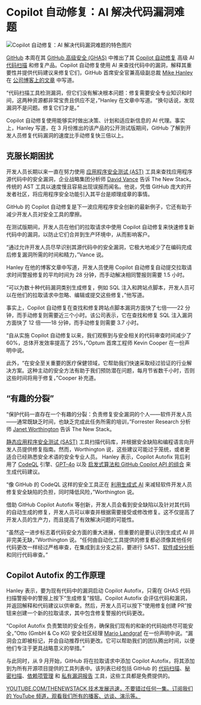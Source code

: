 # Copilot 自动修复：AI 解决代码漏洞难题

![Copilot 自动修复：AI 解决代码漏洞难题的特色图片](https://cdn.thenewstack.io/media/2024/08/53d47f64-getty-images-mdyeseec2nk-unsplash-1-1024x683.jpg)

[GitHub](https://github.com/) 本周在其 [GitHub 高级安全 (GHAS)](https://docs.github.com/en/get-started/learning-about-github/about-github-advanced-security) 中推出了其 [Copilot 自动修复](https://thenewstack.io/shifting-left-is-now-mainstream-for-developers-or-is-it/) 高级 AI [代码扫描](https://thenewstack.io/piiano-flows-scans-for-sensitive-data-leaks-in-git-code/) 和修复产品。Copilot 自动修复使用 AI 来查找代码中的漏洞，解释其重要性并提供代码建议来修复它们，GitHub 首席安全官兼高级副总裁 [Mike Hanley](https://www.linkedin.com/in/michael-hanley-b6508913/) 在 [公司博客上的文章](https://github.blog/news-insights/product-news/secure-code-more-than-three-times-faster-with-copilot-autofix/) 中写道。

“代码扫描工具检测漏洞，但它们没有解决根本问题：修复需要安全专业知识和时间，这两种资源都非常宝贵且供应不足，”Hanley 在文章中写道。“换句话说，发现漏洞不是问题。修复它们才是。”

Copilot 自动修复使用能够实时做出决策、计划和适应新信息的 AI 代理。事实上，Hanley 写道，在 3 月份推出的该产品的公开测试版期间，GitHub 了解到开发人员修复代码漏洞的速度比手动修复快三倍以上。

## 克服长期困扰

开发人员长期以来一直在努力使用 [应用程序安全测试 (AST)](https://thenewstack.io/first-line-of-defense-developer-security-tools-in-the-ide/) 工具来查找应用程序源代码中的安全漏洞，企业战略集团分析师 [David Vance](https://www.linkedin.com/in/daviddvance/) 告诉 The New Stack。传统的 AST 工具以速度慢且容易出现误报而闻名。他说，凭借 GitHub 庞大的开发者社区，将应用程序安全功能引入其平台是顺理成章的事情。

GitHub 的 Copilot 自动修复是下一波应用程序安全创新的最新例子，它还有助于减少开发人员对安全工具的摩擦。

在测试版期间，开发人员在他们的拉取请求中使用 Copilot 自动修复来快速修复新代码中的漏洞，以防止它们合并到生产环境中，从而影响客户。

“通过允许开发人员尽早识别其源代码中的安全漏洞，它极大地减少了在编码完成后修复漏洞所需的时间和精力，”Vance 说。

Hanley 在他的博客文章中写道，开发人员使用 Copilot 自动修复自动提交拉取请求时间警报修复的平均时间为 28 分钟，而手动解决相同警报则需要 1.5 小时。

“可以为数十种代码漏洞类别生成修复，例如 SQL 注入和跨站点脚本，开发人员可以在他们的拉取请求中忽略、编辑或提交这些修复，”他写道。

事实上，Copilot 自动修复在查找和修复跨站点脚本漏洞方面快了七倍——22 分钟，而手动修复则需要近三个小时。该公司表示，它在查找和修复 SQL 注入漏洞方面快了 12 倍——18 分钟，而手动修复则需要 3.7 小时。

“自从实施 Copilot 自动修复以来，我们观察到与安全相关的代码审查时间减少了 60%，总体开发效率提高了 25%，”Optum 首席工程师 Kevin Cooper 在一份声明中说。

此外，“在安全至关重要的医疗保健领域，它帮助我们快速采取经过验证的行业解决方案。这种主动的安全方法有助于我们预防潜在问题，每月节省数千小时，否则这些时间将用于修复，”Cooper 补充道。

## “有趣的分裂”

“保护代码一直存在一个有趣的分裂：负责修复安全漏洞的个人——软件开发人员——通常既缺乏时间，也缺乏完成此任务所需的培训，”Forrester Research 分析师 [Janet Worthington](https://www.linkedin.com/in/janet-costello-worthington/) 告诉 The New Stack。

[静态应用程序安全测试 (SAST)](https://www.forrester.com/blogs/static-application-security-testing-sast-tools-evolve-to-keep-pace-with-modern-application-delivery/?ref_search=3502061_1723667979458) 工具扫描代码库，并根据安全缺陷和编程语言向开发人员提供修复指南。然而，Worthington 说，这些建议可能过于笼统，或者更适合已经熟悉安全术语的安全专业人员。
Hanley 表示，Copilot Autofix 背后利用了 [CodeQL](https://docs.github.com/code-security/code-scanning/introduction-to-code-scanning/about-code-scanning-with-codeql) 引擎、[GPT-4o](https://thenewstack.io/reviewing-code-with-gpt-4o-openais-new-omni-llm/) 以及 [启发式算法和 GitHub Copilot API 的组合](https://github.blog/2024-02-14-fixing-security-vulnerabilities-with-ai/) 来生成代码建议。

“像 GitHub 的 CodeQL 这样的安全工具正在 [利用生成式 AI](https://www.forrester.com/blogs/top-5-things-you-need-to-know-about-how-generative-ai-is-used-in-security-tools/?ref_search=3502061_1723671143976) 来减轻软件开发人员修复安全缺陷的负担，同时降低风险，”Worthington 说。

借助 GitHub Copilot Autofix 等创新，开发人员会看到安全缺陷以及针对其代码的自动生成的修复，开发人员可以审查并根据需要接受或修改修复。这不仅提高了开发人员的生产力，而且提高了有效解决问题的可能性。

“虽然这一进步标志着代码安全方面的重大进展，但重要的是要认识到生成式 AI 并非完美无缺，”Worthington 说。“任何由自动化工具提供的修复都必须像其他任何代码更改一样经过严格审查，在集成到主分支之前，要进行 SAST、[软件成分分析](https://www.forrester.com/blogs/responding-to-the-cybersecurity-signal-in-the-sky-a-hero-steps-out-of-the-shadowssoftware-composition-analysis/?ref_search=3502061_1723671240649) 和同行代码审查。”

## Copilot Autofix 的工作原理
Hanley 表示，要为现有代码中的漏洞启动 Copilot Autofix，只需在 GHAS 代码扫描警报中的警报上按下“生成修复”按钮。Copilot Autofix 会评估代码和漏洞，并返回解释和代码建议以供审查。然后，开发人员可以按下“使用修复创建 PR”按钮来创建一个新的拉取请求，其中包含修复警报的代码更改。

“Copilot Autofix 负责繁琐的安全任务，确保我们现有的和新的代码始终尽可能安全，”Otto (GmbH & Co KG) 安全社区经理 [Mario Landgraf](https://www.linkedin.com/in/mario-landgraf-984404a5/) 在一份声明中说。“漏洞会立即被标记，并会自动推荐代码更改。它可以帮助我们的团队腾出时间，以便他们专注于更具战略意义的举措。”

与此同时，从 9 月开始，GitHub 将在拉取请求中添加 Copilot Autofix，将其添加到为所有开源项目提供的工具列表中。该列表已经包括 GitHub 的 [代码扫描](https://docs.github.com/enterprise-cloud@latest/code-security/code-scanning/introduction-to-code-scanning/about-code-scanning)、[秘密扫描](https://docs.github.com/enterprise-cloud@latest/code-security/secret-scanning/about-secret-scanning)、[依赖项管理](https://docs.github.com/enterprise-cloud@latest/code-security/supply-chain-security/understanding-your-software-supply-chain/about-supply-chain-security) 和 [私有漏洞报告](https://docs.github.com/enterprise-cloud@latest/code-security/security-advisories/guidance-on-reporting-and-writing-information-about-vulnerabilities/privately-reporting-a-security-vulnerability) 工具，这些工具都是免费提供的。

[
YOUTUBE.COM/THENEWSTACK
技术发展迅速，不要错过任何一集。订阅我们的 YouTube
频道，观看我们所有的播客、访谈、演示等。
](https://youtube.com/thenewstack?sub_confirmation=1)